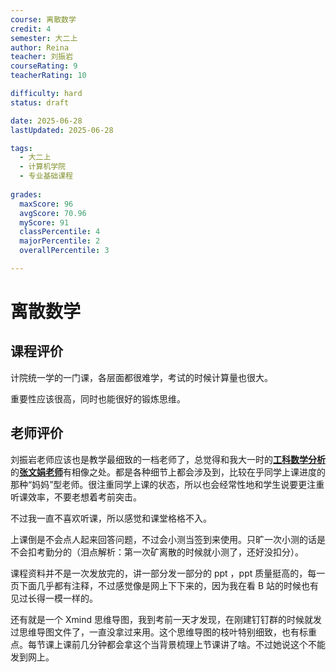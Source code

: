 ```yaml
---
course: 离散数学
credit: 4
semester: 大二上
author: Reina
teacher: 刘振岩
courseRating: 9
teacherRating: 10

difficulty: hard
status: draft

date: 2025-06-28
lastUpdated: 2025-06-28

tags: 
  - 大二上
  - 计算机学院
  - 专业基础课程
  
grades:
  maxScore: 96
  avgScore: 70.96
  myScore: 91
  classPercentile: 4
  majorPercentile: 2
  overallPercentile: 3

---
```



# 离散数学

## 课程评价

计院统一学的一门课，各层面都很难学，考试的时候计算量也很大。

重要性应该很高，同时也能很好的锻炼思维。

## 老师评价


刘振岩老师应该也是教学最细致的一档老师了，总觉得和我大一时的[**工科数学分析**](../../大一上/工科数学分析I/)的[**张文娟老师**](../../大一上/工科数学分析I/#老师评价)有相像之处。都是各种细节上都会涉及到，比较在乎同学上课进度的那种“妈妈”型老师。很注重同学上课的状态，所以也会经常性地和学生说要更注重听课效率，不要老想着考前突击。

不过我一直不喜欢听课，所以感觉和课堂格格不入。

上课倒是不会点人起来回答问题，不过会小测当签到来使用。只旷一次小测的话是不会扣考勤分的（泪点解析：第一次矿离散的时候就小测了，还好没扣分）。

课程资料并不是一次发放完的，讲一部分发一部分的 ppt ，ppt 质量挺高的，每一页下面几乎都有注释，不过感觉像是网上下下来的，因为我在看 B 站的时候也有见过长得一模一样的。

还有就是一个 Xmind 思维导图，我到考前一天才发现，在刚建钉钉群的时候就发过思维导图文件了，一直没拿过来用。这个思维导图的枝叶特别细致，也有标重点。每节课上课前几分钟都会拿这个当背景梳理上节课讲了啥。不过她说这个不能发到网上。
